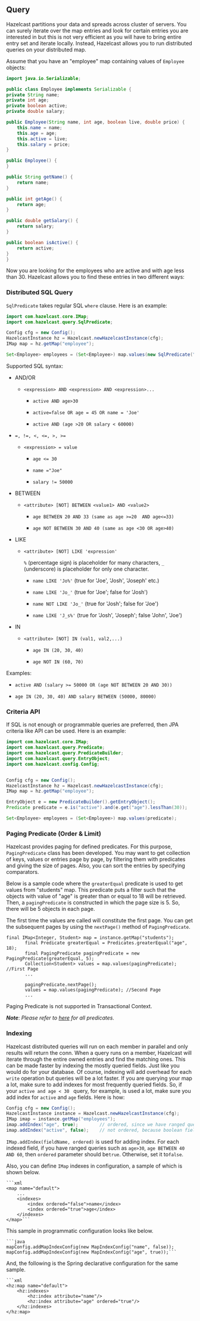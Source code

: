 


## Query


Hazelcast partitions your data and spreads across cluster of servers. You can surely iterate over the map entries and look for certain entries you are interested in but this is not very efficient as you will have to bring entire entry set and iterate locally. Instead, Hazelcast allows you to run distributed queries on your distributed map.

Assume that you have an "employee" map containing values of `Employee` objects:

```java
import java.io.Serializable;

public class Employee implements Serializable {
private String name;
private int age;
private boolean active;
private double salary;

public Employee(String name, int age, boolean live, double price) {
    this.name = name;
    this.age = age;
    this.active = live;
    this.salary = price;
}

public Employee() {
}

public String getName() {
    return name;
}

public int getAge() {
    return age;
}

public double getSalary() {
    return salary;
}

public boolean isActive() {
    return active;
}
}
```

Now you are looking for the employees who are active and with age less than 30. Hazelcast allows you to find these entries in two different ways:

### Distributed SQL Query

`SqlPredicate` takes regular SQL `where` clause. Here is an example:

```java
import com.hazelcast.core.IMap;
import com.hazelcast.query.SqlPredicate;

Config cfg = new Config();
HazelcastInstance hz = Hazelcast.newHazelcastInstance(cfg);
IMap map = hz.getMap("employee");

Set<Employee> employees = (Set<Employee>) map.values(new SqlPredicate("active AND age < 30"));
```

Supported SQL syntax:

-   AND/OR

    -   `<expression> AND <expression> AND <expression>... `

        -   `active AND age>30`

        -   `active=false OR age = 45 OR name = 'Joe' `

        -   `active AND (age >20 OR salary < 60000) `

-   `=, !=, <, <=, >, >=`

    -   `<expression> = value`

        -   `age <= 30`

        -   `name ="Joe"`

        -   `salary != 50000`

-   BETWEEN

    -   `<attribute> [NOT] BETWEEN <value1> AND <value2>`

        -   `age BETWEEN 20 AND 33 (same as age >=20  AND age<=33)`

        -   `age NOT BETWEEN 30 AND 40 (same as age <30 OR age>40)`

-   LIKE

    -   `<attribute> [NOT] LIKE 'expression'`

        `%` (percentage sign) is placeholder for many characters, `_` (underscore) is placeholder for only one character.

        -   `name LIKE 'Jo%'` (true for 'Joe', 'Josh', 'Joseph' etc.)

        -   `name LIKE 'Jo_'` (true for 'Joe'; false for 'Josh')

        -   `name NOT LIKE 'Jo_'` (true for 'Josh'; false for 'Joe')

        -   `name LIKE 'J_s%'` (true for 'Josh', 'Joseph'; false 'John', 'Joe')

-   IN

    -   `<attribute> [NOT] IN (val1, val2,...)`

        -   `age IN (20, 30, 40)`

        -   `age NOT IN (60, 70)`

Examples:

-   `active AND (salary >= 50000 OR (age NOT BETWEEN 20 AND 30)) `

-   `age IN (20, 30, 40) AND salary BETWEEN (50000, 80000)`

### Criteria API

If SQL is not enough or programmable queries are preferred, then JPA criteria like API can be used. Here is an example:

```java
import com.hazelcast.core.IMap;
import com.hazelcast.query.Predicate;
import com.hazelcast.query.PredicateBuilder;
import com.hazelcast.query.EntryObject;
import com.hazelcast.config.Config;


Config cfg = new Config();
HazelcastInstance hz = Hazelcast.newHazelcastInstance(cfg);
IMap map = hz.getMap("employee");

EntryObject e = new PredicateBuilder().getEntryObject();
Predicate predicate = e.is("active").and(e.get("age").lessThan(30));

Set<Employee> employees = (Set<Employee>) map.values(predicate);
```

### Paging Predicate (Order & Limit)

Hazelcast provides paging for defined predicates. For this purpose, `PagingPredicate` class has been developed. You may want to get collection of keys, values or entries page by page, by filtering them with predicates and giving the size of pages. Also, you can sort the entries by specifying comparators.

Below is a sample code where the `greaterEqual` predicate is used to get values from "students" map. This predicate puts a filter such that the objects with value of "age" is greater than or equal to 18 will be retrieved. Then, a `pagingPredicate` is constructed in which the page size is 5. So, there will be 5 objects in each page. 

The first time the values are called will constitute the first page. You can get the subsequent pages by using the `nextPage()` method of `PagingPredicate`.


```
final IMap<Integer, Student> map = instance.getMap("students");
       final Predicate greaterEqual = Predicates.greaterEqual("age", 18);
       final PagingPredicate pagingPredicate = new PagingPredicate(greaterEqual, 5);
       Collection<Student> values = map.values(pagingPredicate); //First Page
       ...
       
       pagingPredicate.nextPage();
       values = map.values(pagingPredicate); //Second Page
       ...
```

Paging Predicate is not supported in Transactional Context.

***Note***: *Please refer to [here](http://hazelcast.org/docs/latest/javadoc/com/hazelcast/query/Predicates.html) for all predicates.*



### Indexing

Hazelcast distributed queries will run on each member in parallel and only results will return the conn. When a query runs on a member, Hazelcast will iterate through the entire owned entries and find the matching ones. This can be made faster by indexing the mostly queried fields. Just like you would do for your database. Of course, indexing will add overhead for each `write` operation but queries will be a lot faster. If you are querying your map a lot, make sure to add indexes for most frequently queried fields. So, if your `active and age < 30 ` query, for example, is used a lot, make sure you add index for `active` and `age` fields. Here is how:

```java
Config cfg = new Config();
HazelcastInstance instance = Hazelcast.newHazelcastInstance(cfg);
IMap imap = instance.getMap("employees");
imap.addIndex("age", true);        // ordered, since we have ranged queries for this field
imap.addIndex("active", false);    // not ordered, because boolean field cannot have range
```

`IMap.addIndex(fieldName, ordered)` is used for adding index. For each indexed field, if you have ranged queries such as `age>30`, `age BETWEEN 40 AND 60`, then `ordered` parameter should be`true`. Otherwise, set it to`false`.

Also, you can define `IMap` indexes in configuration, a sample of which is shown below.


	```xml
	<map name="default">
	    ...
	    <indexes>
	        <index ordered="false">name</index>
	        <index ordered="true">age</index>
	    </indexes>
	</map>```


This sample in programmatic configuration looks like below.



	```java
	mapConfig.addMapIndexConfig(new MapIndexConfig("name", false));
	mapConfig.addMapIndexConfig(new MapIndexConfig("age", true));```


And, the following is the Spring declarative configuration for the same sample.
 


	```xml
	<hz:map name="default">
	    <hz:indexes>
	        <hz:index attribute="name"/>
	        <hz:index attribute="age" ordered="true"/>
	    </hz:indexes>
	</hz:map>
```
